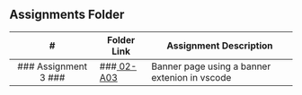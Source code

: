 ##  Assignments Folder

|   #   | Folder Link | Assignment Description |
| :---: | ----------- | ---------------------- |
|### Assignment 3 ### | ###<a href="https://github.com/aayushbhurtel/2143-OOP-Aayush/tree/main/Assignments/02-A03"> 02-A03 </href> | Banner page using a banner extenion in vscode|
